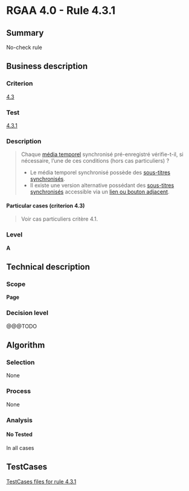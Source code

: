# RGAA 4.0 - Rule 4.3.1

## Summary
No-check rule


## Business description

### Criterion
[4.3](https://www.numerique.gouv.fr/publications/rgaa-accessibilite/methode/criteres/#crit-4-3)

### Test
[4.3.1](https://www.numerique.gouv.fr/publications/rgaa-accessibilite/methode/criteres/#test-4-3-1)

### Description
> Chaque [média temporel](https://www.numerique.gouv.fr/publications/rgaa-accessibilite/methode/glossaire/#media-temporel-type-son-video-et-synchronise) synchronisé pré-enregistré vérifie-t-il, si nécessaire, l’une de ces conditions (hors cas particuliers) ?
> 
> * Le média temporel synchronisé possède des [sous-titres synchronisés](https://www.numerique.gouv.fr/publications/rgaa-accessibilite/methode/glossaire/#sous-titres-synchronises-objet-multimedia).
> * Il existe une version alternative possédant des [sous-titres synchronisés](https://www.numerique.gouv.fr/publications/rgaa-accessibilite/methode/glossaire/#sous-titres-synchronises-objet-multimedia) accessible via un [lien ou bouton adjacent](https://www.numerique.gouv.fr/publications/rgaa-accessibilite/methode/glossaire/#lien-ou-bouton-adjacent).

#### Particular cases (criterion 4.3)
> Voir cas particuliers critère 4.1.

### Level
**A**


## Technical description

### Scope
**Page**

### Decision level
@@@TODO


## Algorithm

### Selection
None

### Process
None

### Analysis

#### No Tested
In all cases


##  TestCases

[TestCases files for rule 4.3.1](https://gitlab.com/asqatasun/Asqatasun/-/tree/v5/rules/rules-rgaa4.0/src/test/resources/testcases/rgaa40//Rgaa40Rule040301/)


